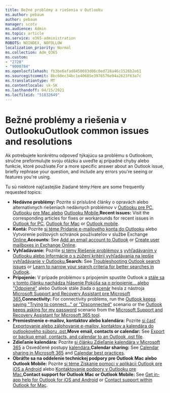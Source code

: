 ```yaml
---
title: Bežné problémy a riešenia v Outlooku
ms.author: pebaum
author: pebaum
manager: scotv
ms.audience: Admin
ms.topic: article
ms.service: o365-administration
ROBOTS: NOINDEX, NOFOLLOW
localization_priority: Normal
ms.collection: Adm_O365
ms.custom:
- "2728"
- "9000784"
ms.openlocfilehash: fb3be6afad8450693d06c0ed728a46c1526b2e61
ms.sourcegitcommit: 8bc60ec34bc1e40685e3976576e04a2623f63a7c
ms.translationtype: MT
ms.contentlocale: sk-SK
ms.lasthandoff: 04/15/2021
ms.locfileid: "51832649"
---
```

# <a name="outlook-common-issues-and-resolutions"></a><span data-ttu-id="b9c8b-102">Bežné problémy a riešenia v Outlooku</span><span class="sxs-lookup"><span data-stu-id="b9c8b-102">Outlook common issues and resolutions</span></span>

<span data-ttu-id="b9c8b-103">Ak potrebujete konkrétnu odpoveď týkajúcu sa problému s Outlookom, stručne preformulujte svoju otázku a uveďte aj prípadné chyby alebo funkcie, ktoré používate.</span><span class="sxs-lookup"><span data-stu-id="b9c8b-103">For a more specific answer about an Outlook issue, briefly rephrase your question, and include any errors you're seeing or features you're using.</span></span>

<span data-ttu-id="b9c8b-104">Tu sú niektoré najčastejšie žiadané témy:</span><span class="sxs-lookup"><span data-stu-id="b9c8b-104">Here are some frequently requested topics:</span></span>

- <span data-ttu-id="b9c8b-105">**Nedávne problémy:**  Pozrite si príslušné články o opravách alebo alternatívnych riešeniach nedávnych problémov v [Outlooku pre PC, Outlooku](https://support.office.com/article/ecf61305-f84f-4e13-bb73-95a214ac1230) [pre Mac alebo](https://support.office.com/article/54afa5e3-db38-422a-9d94-3b55330ded8e) [Outlooku Mobile.](https://support.office.com/article/a264ef01-9c88-48fb-9285-7017e4f31f02)</span><span class="sxs-lookup"><span data-stu-id="b9c8b-105">**Recent issues:**  Visit the corresponding articles for fixes or workarounds for recent issues in  [Outlook for PC](https://support.office.com/article/ecf61305-f84f-4e13-bb73-95a214ac1230),  [Outlook for Mac](https://support.office.com/article/54afa5e3-db38-422a-9d94-3b55330ded8e)  or  [Outlook mobile](https://support.office.com/article/a264ef01-9c88-48fb-9285-7017e4f31f02).</span></span>
- <span data-ttu-id="b9c8b-106">**Kontá:**  Pozrite [si téme Pridanie e-mailového konta do Outlooku](https://support.office.com/article/6e27792a-9267-4aa4-8bb6-c84ef146101b) alebo Vytvorenie poštových schránok používateľov v službe Exchange [Online.](https://docs.microsoft.com/Exchange/recipients-in-exchange-online/create-user-mailboxes)</span><span class="sxs-lookup"><span data-stu-id="b9c8b-106">**Accounts:**  See  [Add an email account to Outlook](https://support.office.com/article/6e27792a-9267-4aa4-8bb6-c84ef146101b)  or  [Create user mailboxes in Exchange Online](https://docs.microsoft.com/Exchange/recipients-in-exchange-online/create-user-mailboxes).</span></span>
- <span data-ttu-id="b9c8b-107">**Vyhľadávanie:**  Pozrite [si témy Riešenie problémov s](https://support.office.com/article/2556b11f-f4d8-46be-b0a7-de33a3f4f066) [vyhľadávaním v Outlooku alebo Informácie o s zúžení kritérií vyhľadávania na lepšie vyhľadávanie v Outlooku.](https://support.office.com/article/D824D1E9-A255-4C8A-8553-276FB895A8DA)</span><span class="sxs-lookup"><span data-stu-id="b9c8b-107">**Search:**  See  [Troubleshooting Outlook search issues](https://support.office.com/article/2556b11f-f4d8-46be-b0a7-de33a3f4f066)  or  [Learn to narrow your search criteria for better searches in Outlook](https://support.office.com/article/D824D1E9-A255-4C8A-8553-276FB895A8DA).</span></span>
- <span data-ttu-id="b9c8b-108">**Pripojenie:**  V prípade problémov s pripojením spustite Outlook a [stále sa v tomto článku nachádza hlásenie Pokúša sa o pripojenie... alebo "Odpojené"](https://aka.ms/SaRA-OutlookDisconnect) alebo Outlook stále žiada o [scenár](https://aka.ms/SaRA-OutlookPwdPrompt) hesla z nástroja [Microsoft Support and Recovery Assistant pre Microsoft 365.](https://diagnostics.outlook.com/#/)</span><span class="sxs-lookup"><span data-stu-id="b9c8b-108">**Connectivity:**  For connectivity problems, run the  [Outlook keeps saying "Trying to connect…" or "Disconnected"](https://aka.ms/SaRA-OutlookDisconnect)  scenario or the  [Outlook keeps asking for my password](https://aka.ms/SaRA-OutlookPwdPrompt)  scenario from the  [Microsoft Support and Recovery Assistant for Microsoft 365 tool](https://diagnostics.outlook.com/#/).</span></span>
- <span data-ttu-id="b9c8b-109">**Premiestnenie e-mailov, kontaktov alebo kalendára:**  Pozrite [si časť Exportovanie alebo zálohovanie e-mailov, kontaktov a kalendára do outlookového súboru .pst.](https://support.office.com/article/14252b52-3075-4e9b-be4e-ff9ef1068f91)</span><span class="sxs-lookup"><span data-stu-id="b9c8b-109">**Move email, contacts or calendar:**  See  [Export or backup email, contacts, and calendar to an Outlook .pst file](https://support.office.com/article/14252b52-3075-4e9b-be4e-ff9ef1068f91).</span></span>
- <span data-ttu-id="b9c8b-110">**Zdieľanie kalendára:**  Pozrite [si článku Zdieľanie kalendára v Microsoft 365](https://support.office.com/article/b576ecc3-0945-4d75-85f1-5efafb8a37b4) a Osvedčené postupy [kalendára.](https://support.office.com/article/D93F72D3-2361-4E0D-8D6A-5C4939C17F39)</span><span class="sxs-lookup"><span data-stu-id="b9c8b-110">**Calendar sharing:**  See  [Calendar sharing in Microsoft 365](https://support.office.com/article/b576ecc3-0945-4d75-85f1-5efafb8a37b4)  and  [Calendar best practices](https://support.office.com/article/D93F72D3-2361-4E0D-8D6A-5C4939C17F39).</span></span>
- <span data-ttu-id="b9c8b-111">**Obráťte sa na oddelenie technickej podpory pre Outlook Mac alebo Outlook Mobile:**  Pozrite [si téme Získanie pomoci v aplikácii Outlook pre iOS a Android](https://support.office.com/article/218a22d1-9fa5-4889-b689-de1c63493243) alebo [Kontaktovanie podpory v Outlooku pre Mac.](https://support.office.com/article/d0410177-8e65-4487-93f7-206a3a3d71a8)</span><span class="sxs-lookup"><span data-stu-id="b9c8b-111">**Contact support for Outlook Mac or Outlook Mobile:**  See  [Get in-app help for Outlook for iOS and Android](https://support.office.com/article/218a22d1-9fa5-4889-b689-de1c63493243)  or  [Contact support within Outlook for Mac](https://support.office.com/article/d0410177-8e65-4487-93f7-206a3a3d71a8).</span></span>
